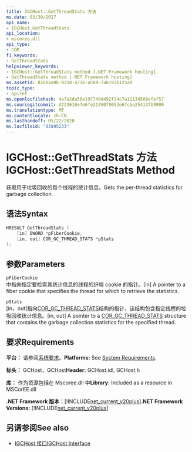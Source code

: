 ```yaml
---
title: IGCHost::GetThreadStats 方法
ms.date: 03/30/2017
api_name:
- IGCHost.GetThreadStats
api_location:
- mscoree.dll
api_type:
- COM
f1_keywords:
- GetThreadStats
helpviewer_keywords:
- IGCHost::GetThreadStats method [.NET Framework hosting]
- GetThreadStats method [.NET Framework hosting]
ms.assetid: 826baa9b-9218-4736-a509-7ab193b125a0
topic_type:
- apiref
ms.openlocfilehash: 4a7a2da58e197749d492f24c7a12134508efef57
ms.sourcegitcommit: d223616e7e6fe2139079052e6fcbe25413fb9900
ms.translationtype: MT
ms.contentlocale: zh-CN
ms.lasthandoff: 05/22/2020
ms.locfileid: "83805233"
---
```

# <a name="igchostgetthreadstats-method"></a><span data-ttu-id="c88d8-102">IGCHost::GetThreadStats 方法</span><span class="sxs-lookup"><span data-stu-id="c88d8-102">IGCHost::GetThreadStats Method</span></span>
<span data-ttu-id="c88d8-103">获取用于垃圾回收的每个线程的统计信息。</span><span class="sxs-lookup"><span data-stu-id="c88d8-103">Gets the per-thread statistics for garbage collection.</span></span>  
  
## <a name="syntax"></a><span data-ttu-id="c88d8-104">语法</span><span class="sxs-lookup"><span data-stu-id="c88d8-104">Syntax</span></span>  
  
```cpp  
HRESULT GetThreadStats (  
    [in] DWORD *pFiberCookie,  
    [in, out] COR_GC_THREAD_STATS *pStats  
);  
```  
  
## <a name="parameters"></a><span data-ttu-id="c88d8-105">参数</span><span class="sxs-lookup"><span data-stu-id="c88d8-105">Parameters</span></span>  
 `pFiberCookie`  
 <span data-ttu-id="c88d8-106">中指向指定要检索其统计信息的线程的纤程 cookie 的指针。</span><span class="sxs-lookup"><span data-stu-id="c88d8-106">[in] A pointer to a fiber cookie that specifies the thread for which to retrieve the statistics.</span></span>  
  
 `pStats`  
 <span data-ttu-id="c88d8-107">[in，out]指向[COR_GC_THREAD_STATS](cor-gc-thread-stats-structure.md)结构的指针，该结构包含指定线程的垃圾回收统计信息。</span><span class="sxs-lookup"><span data-stu-id="c88d8-107">[in, out] A pointer to a [COR_GC_THREAD_STATS](cor-gc-thread-stats-structure.md) structure that contains the garbage collection statistics for the specified thread.</span></span>  
  
## <a name="requirements"></a><span data-ttu-id="c88d8-108">要求</span><span class="sxs-lookup"><span data-stu-id="c88d8-108">Requirements</span></span>  
 <span data-ttu-id="c88d8-109">**平台：** 请参阅[系统要求](../../get-started/system-requirements.md)。</span><span class="sxs-lookup"><span data-stu-id="c88d8-109">**Platforms:** See [System Requirements](../../get-started/system-requirements.md).</span></span>  
  
 <span data-ttu-id="c88d8-110">**标头：** GCHost，GCHost</span><span class="sxs-lookup"><span data-stu-id="c88d8-110">**Header:** GCHost.idl, GCHost.h</span></span>  
  
 <span data-ttu-id="c88d8-111">**库：** 作为资源包括在 Mscoree.dll 中</span><span class="sxs-lookup"><span data-stu-id="c88d8-111">**Library:** Included as a resource in MSCorEE.dll</span></span>  
  
 <span data-ttu-id="c88d8-112">**.NET Framework 版本：**[!INCLUDE[net_current_v20plus](../../../../includes/net-current-v20plus-md.md)]</span><span class="sxs-lookup"><span data-stu-id="c88d8-112">**.NET Framework Versions:** [!INCLUDE[net_current_v20plus](../../../../includes/net-current-v20plus-md.md)]</span></span>  
  
## <a name="see-also"></a><span data-ttu-id="c88d8-113">另请参阅</span><span class="sxs-lookup"><span data-stu-id="c88d8-113">See also</span></span>

- [<span data-ttu-id="c88d8-114">IGCHost 接口</span><span class="sxs-lookup"><span data-stu-id="c88d8-114">IGCHost Interface</span></span>](igchost-interface.md)
